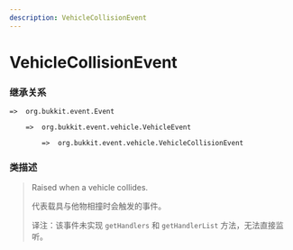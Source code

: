 ```yaml
---
description: VehicleCollisionEvent
---
```


# VehicleCollisionEvent

### 继承关系

    =>  org.bukkit.event.Event

        =>  org.bukkit.event.vehicle.VehicleEvent

            =>  org.bukkit.event.vehicle.VehicleCollisionEvent

### 类描述

> Raised when a vehicle collides.
>
>
> 
> 代表载具与他物相撞时会触发的事件。
>
>
> 
> 译注：该事件未实现 `getHandlers` 和 `getHandlerList` 方法，无法直接监听。